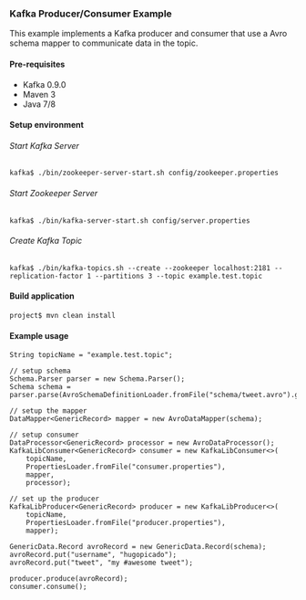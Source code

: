 ### Kafka Producer/Consumer Example
This example implements a Kafka producer and consumer that use a Avro schema mapper to communicate data in the topic.

#### Pre-requisites
- Kafka 0.9.0
- Maven 3
- Java 7/8

#### Setup environment

###### Start Kafka Server

    kafka$ ./bin/zookeeper-server-start.sh config/zookeeper.properties

###### Start Zookeeper Server

    kafka$ ./bin/kafka-server-start.sh config/server.properties

###### Create Kafka Topic

    kafka$ ./bin/kafka-topics.sh --create --zookeeper localhost:2181 --replication-factor 1 --partitions 3 --topic example.test.topic

#### Build application

    project$ mvn clean install

#### Example usage

    String topicName = "example.test.topic";

    // setup schema
    Schema.Parser parser = new Schema.Parser();
    Schema schema = parser.parse(AvroSchemaDefinitionLoader.fromFile("schema/tweet.avro").get());

    // setup the mapper
    DataMapper<GenericRecord> mapper = new AvroDataMapper(schema);

    // setup consumer
    DataProcessor<GenericRecord> processor = new AvroDataProcessor();
    KafkaLibConsumer<GenericRecord> consumer = new KafkaLibConsumer<>(
        topicName,
        PropertiesLoader.fromFile("consumer.properties"),
        mapper,
        processor);

    // set up the producer
    KafkaLibProducer<GenericRecord> producer = new KafkaLibProducer<>(
        topicName,
        PropertiesLoader.fromFile("producer.properties"),
        mapper);

    GenericData.Record avroRecord = new GenericData.Record(schema);
    avroRecord.put("username", "hugopicado");
    avroRecord.put("tweet", "my #awesome tweet");

    producer.produce(avroRecord);
    consumer.consume();
